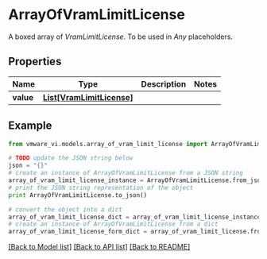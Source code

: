 # ArrayOfVramLimitLicense

A boxed array of *VramLimitLicense*. To be used in *Any* placeholders. 

## Properties
Name | Type | Description | Notes
------------ | ------------- | ------------- | -------------
**value** | [**List[VramLimitLicense]**](VramLimitLicense.md) |  | 

## Example

```python
from vmware_vi.models.array_of_vram_limit_license import ArrayOfVramLimitLicense

# TODO update the JSON string below
json = "{}"
# create an instance of ArrayOfVramLimitLicense from a JSON string
array_of_vram_limit_license_instance = ArrayOfVramLimitLicense.from_json(json)
# print the JSON string representation of the object
print ArrayOfVramLimitLicense.to_json()

# convert the object into a dict
array_of_vram_limit_license_dict = array_of_vram_limit_license_instance.to_dict()
# create an instance of ArrayOfVramLimitLicense from a dict
array_of_vram_limit_license_form_dict = array_of_vram_limit_license.from_dict(array_of_vram_limit_license_dict)
```
[[Back to Model list]](../README.md#documentation-for-models) [[Back to API list]](../README.md#documentation-for-api-endpoints) [[Back to README]](../README.md)


